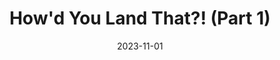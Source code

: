 ---
layout: default
title: "How'd You Land That?! (Part 1)"
authors: "Mark Paral"
publisher: "The Overview Newsletter"
date: 2023-11-01
image: "/assets/images/howd_you_land_1/land_1_cover.jpg"
type: "Articles"
link: "https://www.theoverview.org/p/howd-you-land-that-part-1"
--- 
